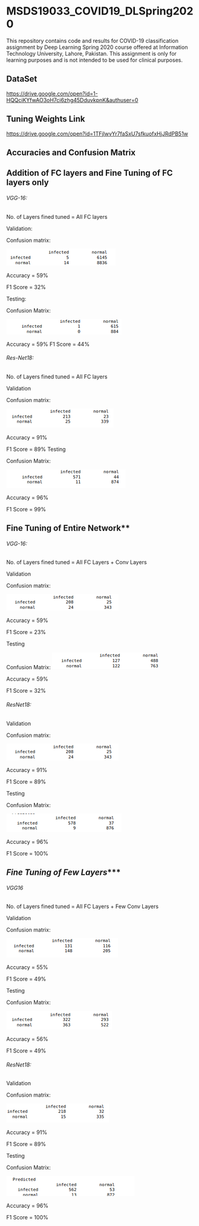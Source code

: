 # MSDS19033_COVID19_DLSpring2020
This repository contains code and results for COVID-19 classification assignment by Deep Learning Spring 2020 course offered at Information Technology University, Lahore, Pakistan. This assignment is only for learning purposes and is not intended to be used for clinical purposes.

## DataSet
https://drive.google.com/open?id=1-HQQciKYfwAO3oH7ci6zhg45DduvkpnK&authuser=0

## Tuning Weights Link

https://drive.google.com/open?id=1TFjIwvYr7faSxU7sfkuofxHjJRdPB51w

## Accuracies and Confusion Matrix

## Addition of FC layers and Fine Tuning of FC layers only

###### VGG-16:

No. of Layers fined tuned = All FC layers

Validation:
  
  Confusion matrix:
  
   ![](images/vgg1.png)

  Accuracy = 59%
  
  F1 Score = 32%
  
Testing:

  Confusion Matrix:
    
   ![](images/vgg2.png)

    
  Accuracy = 59%
  F1 Score = 44%
  
###### Res-Net18:


No. of Layers fined tuned = All FC layers

Validation

  Confusion matrix:
    
  ![](images/rss1.png)

    
  Accuracy = 91%
  
  F1 Score = 89%
Testing

  Confusion Matrix:
  
  ![](images/rss2.png)

  Accuracy = 96%
  
  F1 Score = 99%

## **********Fine Tuning of Entire Network************

###### VGG-16:

No. of Layers fined tuned = All FC Layers + Conv Layers

Validation

  Confusion matrix:
  
   ![](images/vgg3.png)

  Accuracy = 59%
  
  F1 Score = 23%
  
Testing

  Confusion Matrix:
   ![](images/vgg4.png)

  Accuracy = 59%
  
  F1 Score = 32%
  
###### ResNet18:

Validation

  Confusion matrix:
  
  ![](images/rss3.png)

  Accuracy = 91%
  
  F1 Score = 89%
  
Testing

  Confusion Matrix:
  
   ![](images/rss4.png)

  Accuracy = 96%
  
  F1 Score = 100%
  
## ***********Fine Tuning of Few Layers**************

###### VGG16

No. of Layers fined tuned = All FC Layers + Few Conv Layers

Validation

  Confusion matrix:
  
   ![](images/vgg5.png)

  Accuracy = 55%
  
  F1 Score = 49%
  
Testing

  Confusion Matrix:
  
   ![](images/vgg6.png)

  Accuracy = 56%
  
  F1 Score = 49%

###### ResNet18:

Validation

  Confusion matrix:
  
  ![](images/rss5.png)

  
  Accuracy = 91%
  
  F1 Score = 89%
  
Testing

  Confusion Matrix:

  ![](images/rss6.png)

  Accuracy = 96%
  
  F1 Score = 100%
  

